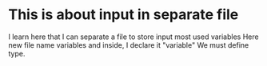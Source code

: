 # This is about input in separate file
I learn here that I can separate a file to store input most used variables
Here new file name variables and inside, I declare it "variable"
We must define type. 